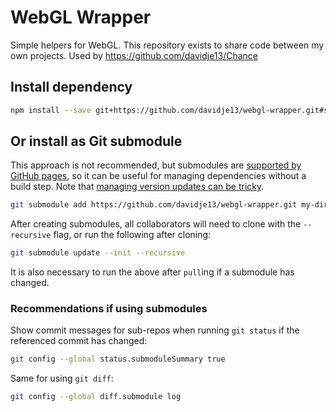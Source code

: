# WebGL Wrapper

Simple helpers for WebGL. This repository exists to share code
between my own projects. Used by https://github.com/davidje13/Chance

## Install dependency

```bash
npm install --save git+https://github.com/davidje13/webgl-wrapper.git#semver:^1.0.0
```

## Or install as Git submodule

This approach is not recommended, but submodules are
[supported by GitHub pages](https://help.github.com/en/github/working-with-github-pages/using-submodules-with-github-pages),
so it can be useful for managing dependencies without a build step.
Note that [managing version updates can be tricky](https://medium.com/@porteneuve/mastering-git-submodules-34c65e940407).

```bash
git submodule add https://github.com/davidje13/webgl-wrapper.git my-directory
```

After creating submodules, all collaborators will need to clone with the
`--recursive` flag, or run the following after cloning:

```bash
git submodule update --init --recursive
```

It is also necessary to run the above after `pull`ing if a submodule has changed.

### Recommendations if using submodules

Show commit messages for sub-repos when running `git status` if the referenced commit has changed:

```bash
git config --global status.submoduleSummary true
```

Same for using `git diff`:

```bash
git config --global diff.submodule log
```
